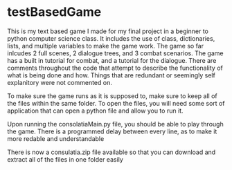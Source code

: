 # testBasedGame

This is my text based game I made for my final project in a beginner to python computer science class. It includes the use of class, dictionaries, lists, and multiple variables to make the game work. The game so far inlcudes 2 full scenes, 2 dialogue trees, and 3 combat scenarios. The game has a built in tutorial for combat, and a tutorial for the dialogue. There are comments throughout the code that attempt to describe the functionality of what is being done and how. Things that are redundant or seemingly self explanitory were not commented on. 

To make sure the game runs as it is supposed to, make sure to keep all of the files within the same folder. To open the files, you will need some sort of application that can open a python file and allow you to run it. 

Upon running the consolatiaMain.py file, you should be able to play through the game. There is a programmed delay between every line, as to make it more redable and understandable

There is now a consulatia.zip file available so that you can download and extract all of the files in one folder easily
